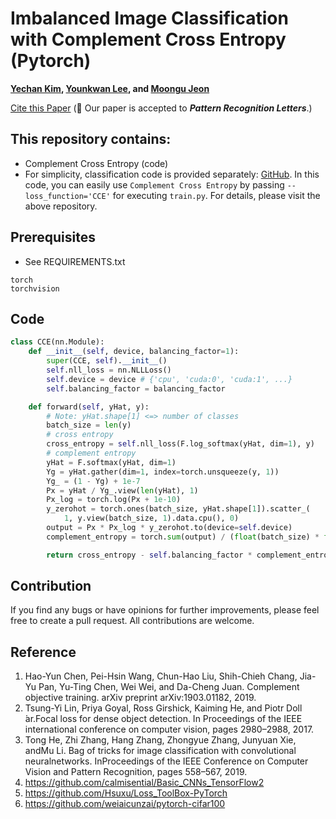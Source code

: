 # Imbalanced Image Classification with Complement Cross Entropy (Pytorch)
**[Yechan Kim](https://github.com/unique-chan), [Younkwan Lee](https://github.com/brightyoun), and [Moongu Jeon](https://scholar.google.co.kr/citations?user=zfngGSkAAAAJ&hl=ko&oi=ao)**

[Cite this Paper](https://doi.org/10.1016/j.patrec.2021.07.017) (🎉 Our paper is accepted to ***Pattern Recognition Letters***.)

## This repository contains:
- Complement Cross Entropy (code) 
- For simplicity, classification code is provided separately: [GitHub](https://github.com/unique-chan/Simple-Image-Classification). In this code, you can easily use `Complement Cross Entropy` by passing `--loss_function='CCE'` for executing `train.py`. For details, please visit the above repository.

## Prerequisites
* See REQUIREMENTS.txt
```
torch
torchvision
```

## Code
```python
class CCE(nn.Module):
    def __init__(self, device, balancing_factor=1):
        super(CCE, self).__init__()
        self.nll_loss = nn.NLLLoss()
        self.device = device # {'cpu', 'cuda:0', 'cuda:1', ...}
        self.balancing_factor = balancing_factor

    def forward(self, yHat, y):
        # Note: yHat.shape[1] <=> number of classes
        batch_size = len(y)
        # cross entropy
        cross_entropy = self.nll_loss(F.log_softmax(yHat, dim=1), y)
        # complement entropy
        yHat = F.softmax(yHat, dim=1)
        Yg = yHat.gather(dim=1, index=torch.unsqueeze(y, 1))
        Yg_ = (1 - Yg) + 1e-7
        Px = yHat / Yg_.view(len(yHat), 1)
        Px_log = torch.log(Px + 1e-10)
        y_zerohot = torch.ones(batch_size, yHat.shape[1]).scatter_(
            1, y.view(batch_size, 1).data.cpu(), 0)
        output = Px * Px_log * y_zerohot.to(device=self.device)
        complement_entropy = torch.sum(output) / (float(batch_size) * float(yHat.shape[1])

        return cross_entropy - self.balancing_factor * complement_entropy
```


## Contribution
If you find any bugs or have opinions for further improvements, please feel free to create a pull request. All contributions are welcome.

## Reference
1. Hao-Yun Chen, Pei-Hsin Wang, Chun-Hao Liu, Shih-Chieh Chang, Jia-Yu Pan, Yu-Ting Chen, Wei Wei, and Da-Cheng Juan. Complement objective training. arXiv preprint arXiv:1903.01182, 2019.
2. Tsung-Yi Lin, Priya Goyal, Ross Girshick, Kaiming He, and Piotr Doll ́ar.Focal  loss  for  dense  object  detection. In Proceedings  of  the  IEEE international conference on computer vision, pages 2980–2988, 2017.
3. Tong He, Zhi Zhang, Hang Zhang, Zhongyue Zhang, Junyuan Xie, andMu Li.  Bag of tricks for image classification with convolutional neuralnetworks.  InProceedings of the IEEE Conference on Computer Vision and Pattern Recognition, pages 558–567, 2019.
4. https://github.com/calmisential/Basic_CNNs_TensorFlow2
5. https://github.com/Hsuxu/Loss_ToolBox-PyTorch
6. https://github.com/weiaicunzai/pytorch-cifar100
